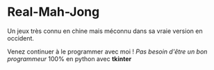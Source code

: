 # Real-Mah-Jong

Un jeux très connu en chine mais méconnu dans sa vraie version en occident. 

Venez continuer à le programmer avec moi ! *Pas besoin d'être un bon programmeur*
100% en python avec **tkinter**
